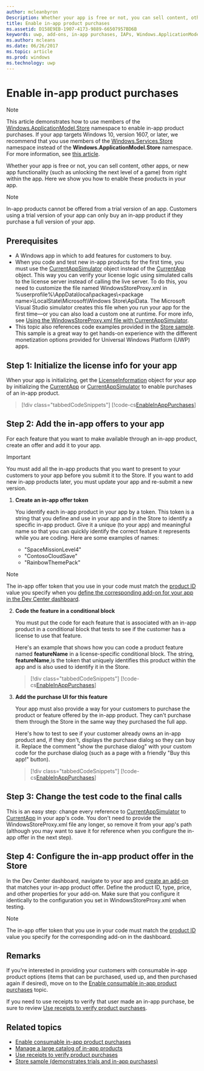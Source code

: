 ```yaml
---
author: mcleanbyron
Description: Whether your app is free or not, you can sell content, other apps, or new app functionality (such as unlocking the next level of a game) from right within the app. Here we show you how to enable these products in your app.
title: Enable in-app product purchases
ms.assetid: D158E9EB-1907-4173-9889-66507957BD6B
keywords: uwp, add-ons, in-app purchases, IAPs, Windows.ApplicationModel.Store
ms.author: mcleans
ms.date: 06/26/2017
ms.topic: article
ms.prod: windows
ms.technology: uwp
---
```


# Enable in-app product purchases

> [!NOTE]
> This article demonstrates how to use members of the [Windows.ApplicationModel.Store](https://msdn.microsoft.com/library/windows/apps/windows.applicationmodel.store.aspx) namespace to enable in-app product purchases. If your app targets Windows 10, version 1607, or later, we recommend that you use members of the [Windows.Services.Store](https://msdn.microsoft.com/library/windows/apps/windows.services.store.aspx) namespace instead of the **Windows.ApplicationModel.Store** namespace. For more information, see [this article](enable-in-app-purchases-of-apps-and-add-ons.md).

Whether your app is free or not, you can sell content, other apps, or new app functionality (such as unlocking the next level of a game) from right within the app. Here we show you how to enable these products in your app.

> [!NOTE]
> In-app products cannot be offered from a trial version of an app. Customers using a trial version of your app can only buy an in-app product if they purchase a full version of your app.

## Prerequisites

-   A Windows app in which to add features for customers to buy.
-   When you code and test new in-app products for the first time, you must use the [CurrentAppSimulator](https://msdn.microsoft.com/library/windows/apps/hh779766) object instead of the [CurrentApp](https://msdn.microsoft.com/library/windows/apps/hh779765) object. This way you can verify your license logic using simulated calls to the license server instead of calling the live server. To do this, you need to customize the file named WindowsStoreProxy.xml in %userprofile%\\AppData\\local\\packages\\&lt;package name&gt;\\LocalState\\Microsoft\\Windows Store\\ApiData. The Microsoft Visual Studio simulator creates this file when you run your app for the first time—or you can also load a custom one at runtime. For more info, see [Using the WindowsStoreProxy.xml file with CurrentAppSimulator](in-app-purchases-and-trials-using-the-windows-applicationmodel-store-namespace.md#proxy).
-   This topic also references code examples provided in the [Store sample](https://github.com/Microsoft/Windows-universal-samples/tree/win10-1507/Samples/Store). This sample is a great way to get hands-on experience with the different monetization options provided for Universal Windows Platform (UWP) apps.

## Step 1: Initialize the license info for your app

When your app is initializing, get the [LicenseInformation](https://msdn.microsoft.com/library/windows/apps/br225157) object for your app by initializing the [CurrentApp](https://msdn.microsoft.com/library/windows/apps/hh779765) or [CurrentAppSimulator](https://msdn.microsoft.com/library/windows/apps/hh779766) to enable purchases of an in-app product.

> [!div class="tabbedCodeSnippets"]
[!code-cs[EnableInAppPurchases](./code/InAppPurchasesAndLicenses/cs/EnableInAppPurchases.cs#InitializeLicenseTest)]

## Step 2: Add the in-app offers to your app

For each feature that you want to make available through an in-app product, create an offer and add it to your app.

> [!IMPORTANT]
> You must add all the in-app products that you want to present to your customers to your app before you submit it to the Store. If you want to add new in-app products later, you must update your app and re-submit a new version.

1.  **Create an in-app offer token**

    You identify each in-app product in your app by a token. This token is a string that you define and use in your app and in the Store to identify a specific in-app product. Give it a unique (to your app) and meaningful name so that you can quickly identify the correct feature it represents while you are coding. Here are some examples of names:

    * "SpaceMissionLevel4"
    * "ContosoCloudSave"
    * "RainbowThemePack"

  > [!NOTE]
  > The in-app offer token that you use in your code must match the [product ID](../publish/set-your-add-on-product-id.md#product-id) value you specify when you [define the corresponding add-on for your app in the Dev Center dashboard](../publish/add-on-submissions.md).

2.  **Code the feature in a conditional block**

    You must put the code for each feature that is associated with an in-app product in a conditional block that tests to see if the customer has a license to use that feature.

    Here's an example that shows how you can code a product feature named **featureName** in a license-specific conditional block. The string, **featureName**,is the token that uniquely identifies this product within the app and is also used to identify it in the Store.

    > [!div class="tabbedCodeSnippets"]
    [!code-cs[EnableInAppPurchases](./code/InAppPurchasesAndLicenses/cs/EnableInAppPurchases.cs#CodeFeature)]

3.  **Add the purchase UI for this feature**

    Your app must also provide a way for your customers to purchase the product or feature offered by the in-app product. They can't purchase them through the Store in the same way they purchased the full app.

    Here's how to test to see if your customer already owns an in-app product and, if they don't, displays the purchase dialog so they can buy it. Replace the comment "show the purchase dialog" with your custom code for the purchase dialog (such as a page with a friendly "Buy this app!" button).

    > [!div class="tabbedCodeSnippets"]
    [!code-cs[EnableInAppPurchases](./code/InAppPurchasesAndLicenses/cs/EnableInAppPurchases.cs#BuyFeature)]

## Step 3: Change the test code to the final calls

This is an easy step: change every reference to [CurrentAppSimulator](https://msdn.microsoft.com/library/windows/apps/hh779766) to [CurrentApp](https://msdn.microsoft.com/library/windows/apps/hh779765) in your app's code. You don't need to provide the WindowsStoreProxy.xml file any longer, so remove it from your app's path (although you may want to save it for reference when you configure the in-app offer in the next step).

## Step 4: Configure the in-app product offer in the Store

In the Dev Center dashboard, navigate to your app and [create an add-on](../publish/add-on-submissions.md) that matches your in-app product offer. Define the product ID, type, price, and other properties for your add-on. Make sure that you configure it identically to the configuration you set in WindowsStoreProxy.xml when testing.

  > [!NOTE]
  > The in-app offer token that you use in your code must match the [product ID](../publish/set-your-add-on-product-id.md#product-id) value you specify for the corresponding add-on in the dashboard.

## Remarks

If you're interested in providing your customers with consumable in-app product options (items that can be purchased, used up, and then purchased again if desired), move on to the [Enable consumable in-app product purchases](enable-consumable-in-app-product-purchases.md) topic.

If you need to use receipts to verify that user made an in-app purchase, be sure to review [Use receipts to verify product purchases](use-receipts-to-verify-product-purchases.md).

## Related topics


* [Enable consumable in-app product purchases](enable-consumable-in-app-product-purchases.md)
* [Manage a large catalog of in-app products](manage-a-large-catalog-of-in-app-products.md)
* [Use receipts to verify product purchases](use-receipts-to-verify-product-purchases.md)
* [Store sample (demonstrates trials and in-app purchases)](https://github.com/Microsoft/Windows-universal-samples/tree/win10-1507/Samples/Store)
